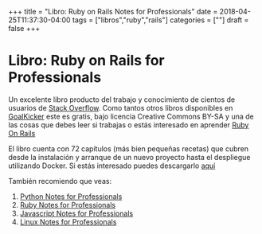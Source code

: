 +++
title = "Libro: Ruby on Rails Notes for Professionals"
date = 2018-04-25T11:37:30-04:00
tags = ["libros","ruby","rails"]
categories = [""]
draft = false
+++

# Libro: Ruby on Rails for Professionals

Un excelente libro producto del trabajo y conocimiento de cientos de usuarios de
[Stack Overflow](www.stackoverflow.com). Como tantos otros libros disponibles en
[GoalKicker](goalkicker.com ) este es gratis, bajo licencia Creative Commons
BY-SA y una de las cosas que debes leer si trabajas o estás interesado en
aprender [Ruby On Rails](rubyonrails.org)

El libro cuenta con 72 capítulos (más bien pequeñas recetas) que cubren desde la
instalación y arranque de un nuevo proyecto hasta el despliegue utilizando
Docker. Si estás interesado puedes descargarlo
[aquí](http://goalkicker.com/RubyOnRailsBook/)

También recomiendo que veas:

1. [Python Notes for Professionals](http://goalkicker.com/PythonBook/)
2. [Ruby Notes for Professionals](http://goalkicker.com/RubyBook/)
3. [Javascript Notes for Professionals](http://goalkicker.com/JavaScriptBook/)
4. [Linux Notes for Professionals](http://goalkicker.com/LinuxBook/)
